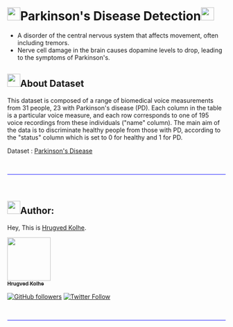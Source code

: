 # <img src="https://media.giphy.com/media/iY8CRBdQXODJSCERIr/giphy.gif" width="30px">Parkinson's Disease Detection<img src="https://media.giphy.com/media/iY8CRBdQXODJSCERIr/giphy.gif" width="30px">

- A disorder of the central nervous system that affects movement, often including tremors.
- Nerve cell damage in the brain causes dopamine levels to drop, leading to the symptoms of Parkinson's.

## <img src="https://media.giphy.com/media/iY8CRBdQXODJSCERIr/giphy.gif" width="30px">About Dataset
This dataset is composed of a range of biomedical voice measurements from 31 people, 23 with Parkinson's disease (PD). Each column in the table is a particular voice measure, and each row corresponds to one of 195 voice recordings from these individuals ("name" column). The main aim of the data is to discriminate healthy people from those with PD, according to the "status" column which is set to 0 for healthy and 1 for PD.

Dataset : [Parkinson's Disease](https://github.com/hrugved06/Intern-Academy-Tasks/tree/main/Task2_PD/dataset)

</br>
<hr style="height:2px;#8080ffborder-width:0;border-radius: 5px;color:gray;background-color:#8080ff">
</br>

## <img src="https://media.giphy.com/media/iY8CRBdQXODJSCERIr/giphy.gif" width="30px">Author:

Hey, This is [Hrugved Kolhe](https://hrugved06.github.io/Portfolio-Hrugved-Kolhe/).

<a href="https://github.com/hrugved06"><img src="https://avatars.githubusercontent.com/u/59966943?s=400&u=445f4a7598547c0ecdeb22a265dd1a3dad9e297d&v=4" width="100px;" alt=""/><br /><sub><b> Hrugved Kolhe</b></sub></a>
</br>

[![GitHub followers](https://img.shields.io/github/followers/hrugved06.svg?label=Follow%20@hrugved06&style=social)](https://github.com/hrugved06)  [![Twitter Follow](https://img.shields.io/twitter/follow/HrugVed_?style=social)](https://twitter.com/HrugVed_)

</br>
<hr style="height:2px;#8080ffborder-width:0;border-radius: 5px;color:gray;background-color:#8080ff">
</br>